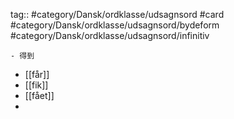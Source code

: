 tag:: #category/Dansk/ordklasse/udsagnsord #card #category/Dansk/ordklasse/udsagnsord/bydeform #category/Dansk/ordklasse/udsagnsord/infinitiv

	- 得到
- [[får]]
- [[fik]]
- [[fået]]
-